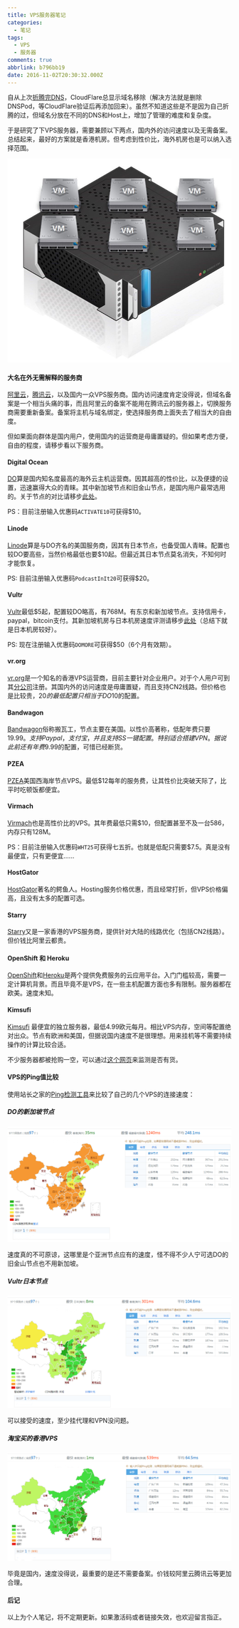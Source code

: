 ```yaml
---
title: VPS服务器笔记
categories:
  - 笔记
tags:
  - VPS
  - 服务器
comments: true
abbrlink: b796bb19
date: 2016-11-02T20:30:32.000Z
---
```


自从上次[折腾完DNS](http://cn.abnerchou.me/blog/88900ae9/)，CloudFlare总显示域名移除（解决方法就是删除DNSPod，等CloudFlare验证后再添加回来）。虽然不知道这些是不是因为自己折腾的过，但域名分放在不同的DNS和Host上，增加了管理的难度和复杂度。

于是研究了下VPS服务器，需要兼顾以下两点，国内外的访问速度以及无需备案。总结起来，最好的方案就是香港机房。但考虑到性价比，海外机房也是可以纳入选择范围。

![VPS Image](/img/vps_1.jpg)

#### 大名在外无需解释的服务商

[阿里云](https://cn.aliyun.com/)，[腾讯云](https://www.qcloud.com/)，以及国内一众VPS服务商。国内访问速度肯定没得说，但域名备案是一个相当头痛的事，而且阿里云的备案不能用在腾讯云的服务器上，切换服务商需要重新备案。备案将主机与域名绑定，使选择服务商上面失去了相当大的自由度。

但如果面向群体是国内用户，使用国内的运营商是毋庸置疑的。但如果考虑方便，自由的程度，请移步看以下服务商。

#### Digital Ocean

[DO](https://m.do.co/c/eaf9c533bc55)算是国内知名度最高的海外云主机运营商。因其超高的性价比，以及便捷的设置，迅速赢得大众的青睐。其中新加坡节点和旧金山节点，是国内用户最常选用的。关于节点的对比请移步[此处](https://www.91yun.org/zh/archives/878)。

PS：目前注册输入优惠码`ACTIVATE10`可获得$10。

#### Linode

[Linode](https://www.linode.com/?r=31b7ad9bbcdac84ed780e48344212c99afcaa3d2)算是与DO齐名的美国服务商，因其有日本节点，也备受国人青睐。配置也较DO要高些，当然价格最低也要$10起。但最近其日本节点莫名消失，不知何时才能恢复。

PS: 目前注册输入优惠码`PodcastInIt20`可获得$20。

#### Vultr

[Vultr](http://www.vultr.com/?ref=7025798)最低$5起，配置较DO略高，有768M。有东京和新加坡节点。支持信用卡，paypal，bitcoin支付。其新加坡机房与日本机房速度评测请移步[此处](https://www.freehao123.com/vultr-vps-jp-sg/)（总结下就是日本机房较好）。

PS: 现在注册输入优惠码`DOMORE`可获得$50（6个月有效期）。

#### vr.org

[vr.org](http://vr.org)是一个知名的香港VPS运营商，目前主要针对企业用户。对于个人用户可到其[分公司](https://www.tqhosting.com/cloud)注册。其国内外的访问速度是毋庸置疑，而且支持CN2线路。但价格也是比较贵，$20的最低配置只相当于DO$10的配置。

#### Bandwagon

[Bandwagon](https://bwh1.net)俗称搬瓦工，节点主要在美国。以性价高著称，低配年费只要$19.99。支持Paypal，支付宝，并且支持SS一键配置。特别适合搭建VPN。据说此前还有年费$9.99的配置，可惜已经断货。

#### PZEA

[PZEA](https://www.pzea.com)美国西海岸节点VPS。最低$12每年的服务费，让其性价比突破天际了，比平时吃顿饭都便宜。

#### Virmach

[Virmach](https://virmach.com)也是高性价比的VPS。其年费最低只需$10，但配置甚至不及一台586，内存只有128M。

PS：目前注册输入优惠码`WHT25`可获得七五折。也就是低配只需要$7.5。真是没有最便宜，只有更便宜......

#### HostGator

[HostGator](http://www.hostgator.com/)著名的鳄鱼人。Hosting服务价格优惠，而且经常打折，但VPS价格偏高，且没有太多的配置可选。

#### Starry

[Starry](https://www.starrydns.com/sc/hong-kong-vps)又是一家香港的VPS服务商，提供针对大陆的线路优化（包括CN2线路）。但价钱比阿里云都贵。

#### OpenShift 和 Heroku

[OpenShift](https://www.openshift.com)和[Heroku](https://www.heroku.com)是两个提供免费服务的云应用平台。入门门槛较高，需要一定计算机背景。而且毕竟不是VPS，在一些主机配置方面也多有限制。服务器都在欧美。速度未知。

#### Kimsufi

[Kimsufi](https://www.kimsufi.com/en/) 最便宜的独立服务器，最低4.99欧元每月。相比VPS内存，空间等配置绝对出众。节点有欧洲和美国，但据说国内速度不是很理想。用来挂机等不需要持续操作的计算比较合适。

不少服务器都被抢购一空，可以通过[这个网页](http://api.check100.xyz/kimsufi/kimsufi-checking.php)来监测是否有货。

#### VPS的Ping值比较

使用站长之家的[Ping检测工具](http://tool.chinaz.com/sitespeed)来比较了自己的几个VPS的连接速度：

##### DO的新加坡节点

![新加坡节点Ping测试](\img\vps_2.png)

速度真的不可原谅，这哪里是个亚洲节点应有的速度，怪不得不少人宁可选DO的旧金山节点也不用新加坡。

##### Vultr日本节点

![日本节点Ping测试](\img\vps_3.png)

可以接受的速度，至少挂代理和VPN没问题。

##### 淘宝买的香港VPS

![香港VPS Ping测试](\img\vps_4.png)

毕竟是国内，速度没得说，最重要的是还不需要备案。价钱较阿里云腾讯云等更加合理。

#### 后记

以上为个人笔记，将不定期更新。如果激活码或者链接失效，也欢迎留言指正。

